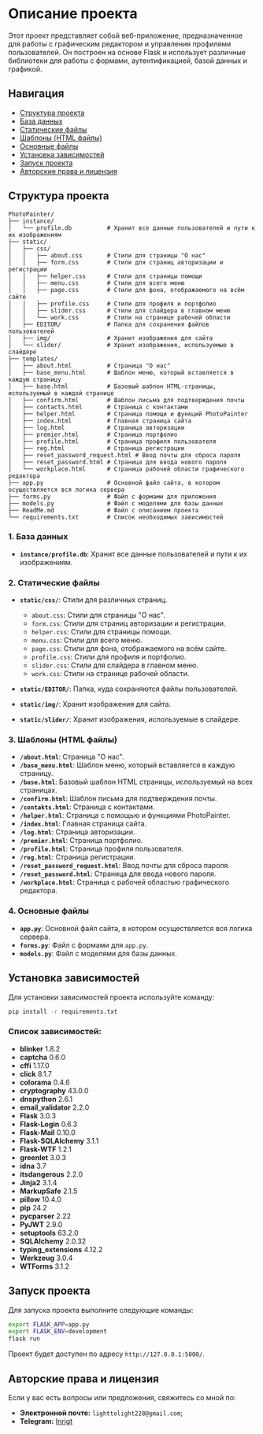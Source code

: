 
# Описание проекта

Этот проект представляет собой веб-приложение, предназначенное для работы с графическим редактором и управления профилями пользователей. Он построен на основе Flask и использует различные библиотеки для работы с формами, аутентификацией, базой данных и графикой.

## Навигация
- [Структура проекта](#структура-проекта)
- [База данных](#1-база-данных)
- [Статические файлы](#2-статические-файлы)
- [Шаблоны (HTML файлы)](#3-шаблоны-html-файлы)
- [Основные файлы](#4-основные-файлы)
- [Установка зависимостей](#установка-зависимостей)
- [Запуск проекта](#запуск-проекта)
- [Авторские права и лицензия](#авторские-права-и-лицензия)

## Структура проекта

```
PhotoPainter/
├── instance/
│   └── profile.db          # Хранит все данные пользователей и пути к их изображениям
├── static/
│   ├── css/
│   │   ├── about.css       # Стили для страницы "О нас"
│   │   ├── form.css        # Стили для страниц авторизации и регистрации
│   │   ├── helper.css      # Стили для страницы помощи
│   │   ├── menu.css        # Стили для всего меню
│   │   ├── page.css        # Стили для фона, отображаемого на всём сайте
│   │   ├── profile.css     # Стили для профиля и портфолио
│   │   ├── slider.css      # Стили для слайдера в главном меню
│   │   └── work.css        # Стили на странице рабочей области
│   ├── EDITOR/             # Папка для сохранения файлов пользователей
│   ├── img/                # Хранит изображения для сайта
│   └── slider/             # Хранит изображения, используемые в слайдере
├── templates/
│   ├── about.html          # Страница "О нас"
│   ├── base_menu.html      # Шаблон меню, который вставляется в каждую страницу
│   ├── base.html           # Базовый шаблон HTML-страницы, используемый в каждой странице
│   ├── confirm.html        # Шаблон письма для подтверждения почты
│   ├── contacts.html       # Страница с контактами
│   ├── helper.html         # Страница помощи и функций PhotoPainter
│   ├── index.html          # Главная страница сайта
│   ├── log.html            # Страница авторизации
│   ├── premier.html        # Страница портфолио
│   ├── profile.html        # Страница профиля пользователя
│   ├── reg.html            # Страница регистрации
│   ├── reset_password_request.html # Ввод почты для сброса пароля
│   ├── reset_password.html # Страница для ввода нового пароля
│   └── workplace.html      # Страница рабочей области графического редактора
├── app.py                  # Основной файл сайта, в котором осуществляется вся логика сервера
├── forms.py                # Файл с формами для приложения
├── models.py               # Файл с моделями для базы данных
├── ReadMe.md               # Файл с описанием проекта
└── requirements.txt        # Список необходимых зависимостей
```

### 1. База данных

- **`instance/profile.db`**: Хранит все данные пользователей и пути к их изображениям.

### 2. Статические файлы

- **`static/css/`**: Стили для различных страниц.
  - `about.css`: Стили для страницы "О нас".
  - `form.css`: Стили для страниц авторизации и регистрации.
  - `helper.css`: Стили для страницы помощи.
  - `menu.css`: Стили для всего меню.
  - `page.css`: Стили для фона, отображаемого на всём сайте.
  - `profile.css`: Стили для профиля и портфолио.
  - `slider.css`: Стили для слайдера в главном меню.
  - `work.css`: Стили на странице рабочей области.

- **`static/EDITOR/`**: Папка, куда сохраняются файлы пользователей.
  
- **`static/img/`**: Хранит изображения для сайта.

- **`static/slider/`**: Хранит изображения, используемые в слайдере.

### 3. Шаблоны (HTML файлы)

- **`/about.html`**: Страница "О нас".
- **`/base_menu.html`**: Шаблон меню, который вставляется в каждую страницу.
- **`/base.html`**: Базовый шаблон HTML страницы, используемый на всех страницах.
- **`/confirm.html`**: Шаблон письма для подтверждения почты.
- **`/contakts.html`**: Страница с контактами.
- **`/helper.html`**: Страница с помощью и функциями PhotoPainter.
- **`/index.html`**: Главная страница сайта.
- **`/log.html`**: Страница авторизации.
- **`/premier.html`**: Страница портфолио.
- **`/profile.html`**: Страница профиля пользователя.
- **`/reg.html`**: Страница регистрации.
- **`/reset_password_request.html`**: Ввод почты для сброса пароля.
- **`/reset_password.html`**: Страница для ввода нового пароля.
- **`/workplace.html`**: Страница с рабочей областью графического редактора.

### 4. Основные файлы

- **`app.py`**: Основной файл сайта, в котором осуществляется вся логика сервера.
- **`forms.py`**: Файл с формами для `app.py`.
- **`models.py`**: Файл с моделями для базы данных.

## Установка зависимостей

Для установки зависимостей проекта используйте команду:

```bash
pip install -r requirements.txt
```

### Список зависимостей:

- **blinker** 1.8.2
- **captcha** 0.6.0
- **cffi** 1.17.0
- **click** 8.1.7
- **colorama** 0.4.6
- **cryptography** 43.0.0
- **dnspython** 2.6.1
- **email_validator** 2.2.0
- **Flask** 3.0.3
- **Flask-Login** 0.6.3
- **Flask-Mail** 0.10.0
- **Flask-SQLAlchemy** 3.1.1
- **Flask-WTF** 1.2.1
- **greenlet** 3.0.3
- **idna** 3.7
- **itsdangerous** 2.2.0
- **Jinja2** 3.1.4
- **MarkupSafe** 2.1.5
- **pillow** 10.4.0
- **pip** 24.2
- **pycparser** 2.22
- **PyJWT** 2.9.0
- **setuptools** 63.2.0
- **SQLAlchemy** 2.0.32
- **typing_extensions** 4.12.2
- **Werkzeug** 3.0.4
- **WTForms** 3.1.2

## Запуск проекта

Для запуска проекта выполните следующие команды:

```bash
export FLASK_APP=app.py
export FLASK_ENV=development
flask run
```

Проект будет доступен по адресу `http://127.0.0.1:5000/`.

## Авторские права и лицензия

Если у вас есть вопросы или предложения, свяжитесь со мной по:
- **Электронной почте:** `lighttolight228@gmail.com`;
- **Telegram:** [Inrigt](https://t.me/Inrigt)
